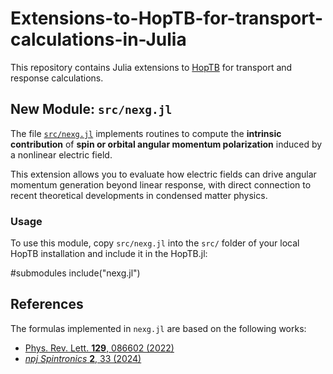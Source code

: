 # Extensions-to-HopTB-for-transport-calculations-in-Julia

This repository contains Julia extensions to [HopTB](https://github.com/HopTB/HopTB.jl) for transport and response calculations.

## New Module: `src/nexg.jl`

The file [`src/nexg.jl`](src/nexg.jl) implements routines to compute the **intrinsic contribution** of **spin or orbital angular momentum polarization** induced by a nonlinear electric field.  

This extension allows you to evaluate how electric fields can drive angular momentum generation beyond linear response, with direct connection to recent theoretical developments in condensed matter physics.

### Usage
To use this module, copy `src/nexg.jl` into the `src/` folder of your local HopTB installation and include it in the HopTB.jl:

#submodules
include("nexg.jl")

## References

The formulas implemented in `nexg.jl` are based on the following works:

- [Phys. Rev. Lett. **129**, 086602 (2022)](https://journals.aps.org/prl/abstract/10.1103/PhysRevLett.129.086602)  
- [*npj Spintronics* **2**, 33 (2024)](https://www.nature.com/articles/s44306-024-00041-4)
